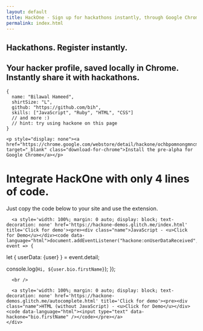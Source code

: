 ```yaml
---
layout: default
title: HackOne - Sign up for hackathons instantly, through Google Chrome
permalink: index.html
---
```


<div class="first-page">
  <div id="madeby">
    <a href id="logo"></a>
  </div>

  <section id="headline">
    <h1>Hackathons. Register instantly.</h1>
    <h2>Your hacker profile, saved locally in Chrome. Instantly share it with hackathons.</h2>

<pre><code data-language="javascript" id="result">{
  name: "Bilawal Hameed",
  shirtSize: "L",
  github: "https://github.com/bih",
  skills: ["JavaScript", "Ruby", "HTML", "CSS"]
  // and more :)
  // hint: try using hackone on this page
}</code></pre>

    <p style="display: none"><a href="https://chrome.google.com/webstore/detail/hackone/ochbpomnongmncmgifkdbmcjfeekfghm" target="_blank" class="download-for-chrome">Install the pre-alpha for Google Chrome</a></p>
  </section>
</div>

<div id="integrate" class="fourth-page">
  <h1>Integrate HackOne <strong>with only 4 lines of code.</strong></h1>
  <div id="clear"></div>

  <div id="holder">
    <div id="center">
      <p>Just copy the code below to your site and use the extension.</p>

      <a style='width: 100%; margin: 0 auto; display: block; text-decoration: none' href='https://hackone-demos.glitch.me/index.html' title='Click for demo'><pre><div class="name">JavaScript - <u>Click for Demo</u></div><code data-language="html">document.addEventListener("hackone:onUserDataReceived", event => {
  let {
    userData: {user}
  } = event.detail;

  console.log(`Hi, ${user.bio.firstName}`);
});</code></pre></a>

      <br />

      <a style='width: 100%; margin: 0 auto; display: block; text-decoration: none' href='https://hackone-demos.glitch.me/autocomplete.html' title='Click for demo'><pre><div class="name">HTML (without JavaScript) - <u>Click for Demo</u></div><code data-language="html"><input type="text" data-hackone="bio.firstName" /></code></pre></a>
    </div>
  </div>
</div>
